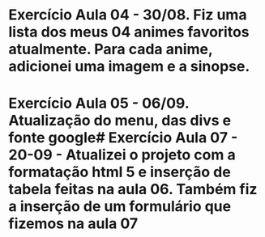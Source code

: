 # Exercício Aula 04 - 30/08. Fiz uma lista dos meus 04 animes favoritos atualmente. Para cada anime, adicionei uma imagem e a sinopse.
# Exercício Aula 05 - 06/09. Atualização do menu, das divs e fonte google# Exercício Aula 07 - 20-09 - Atualizei o projeto com a formatação html 5 e inserção de tabela feitas na aula 06. Também fiz a inserção de um formulário que fizemos na aula 07
